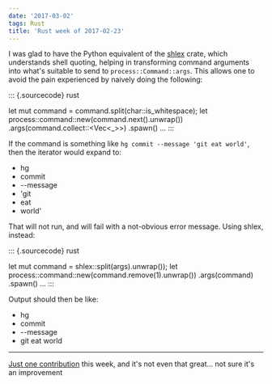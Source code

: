 ```yaml
---
date: '2017-03-02'
tags: Rust
title: 'Rust week of 2017-02-23'
---
```


I was glad to have the Python equivalent of the [shlex] crate, which
understands shell quoting, helping in transforming command arguments
into what\'s suitable to send to `process::Command::args`. This allows
one to avoid the pain experienced by naively doing the following:

::: {.sourcecode}
rust

let mut command = command.split(char::is\_whitespace); let
process::command::new(command.next().unwrap())
.args(command.collect::\<Vec\<\_\>\>) .spawn() \...
:::

If the command is something like `hg commit --message 'git eat world'`,
then the iterator would expand to:

-   hg
-   commit
-   \--message
-   \'git
-   eat
-   world\'

That will not run, and will fail with a not-obvious error message. Using
shlex, instead:

::: {.sourcecode}
rust

let mut command = shlex::split(args).unwrap()); let
process::command::new(command.remove(1).unwrap()) .args(command)
.spawn() \...
:::

Output should then be like:

-   hg
-   commit
-   \--message
-   git eat world

------------------------------------------------------------------------

[Just one contribution] this week, and it\'s not even that great\... not
sure it\'s an improvement

  [shlex]: https://crates.io/crates/shlex
  [Just one contribution]: https://github.com/ctz/hyper-rustls/pull/5
